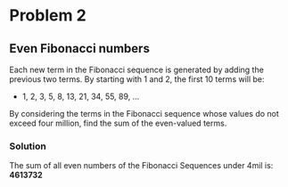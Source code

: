 # Problem 2

## Even Fibonacci numbers

Each new term in the Fibonacci sequence is generated by adding the previous two terms. By starting with 1 and 2, the first 10 terms will be:

* 1, 2, 3, 5, 8, 13, 21, 34, 55, 89, ...

By considering the terms in the Fibonacci sequence whose values do not exceed four million, find the sum of the even-valued terms.

### Solution

The  sum of all even numbers of the Fibonacci Sequences under 4mil is: **4613732**
